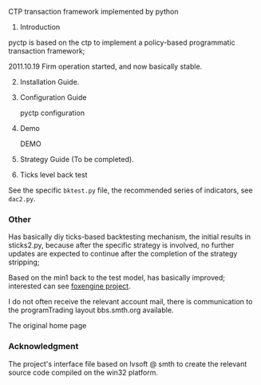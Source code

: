 CTP transaction framework implemented by python

1. Introduction

  pyctp is based on the ctp to implement a policy-based programmatic transaction framework;

  2011.10.19 Firm operation started, and now basically stable.

2. Installation Guide.

3. Configuration Guide

    pyctp configuration

4. Demo

    DEMO

5. Strategy Guide (To be completed).

6. Ticks level back test

  See the specific `bktest.py` file, the recommended series of indicators, see `dac2.py`.

### Other

Has basically diy ticks-based backtesting mechanism, the initial results in sticks2.py, because after the specific strategy is involved, no further updates are expected to continue after the completion of the strategy stripping;

Based on the min1 back to the test model, has basically improved; interested can see [foxengine project](https://code.google.com/archive/p/foxengine/).

I do not often receive the relevant account mail, there is communication to the programTrading layout bbs.smth.org available.

The original home page

### Acknowledgment

The project's interface file based on lvsoft @ smth to create the relevant source code compiled on the win32 platform.
